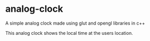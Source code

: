 # analog-clock
A simple analog clock made using glut and opengl libraries in c++

This analog clock shows the local time at the users location.
